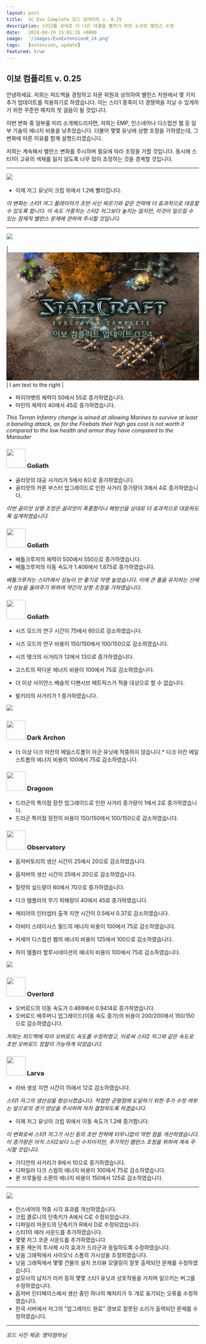 ```yaml
---
layout: post
title:  SC Evo Complete 모드 업데이트 v. 0.25
description: 스타2를 상대로 더 나은 대결을 펼치기 위한 소규모 밸런스 수정
date:   2024-04-19 15:01:35 +0000
image:  '/images/EvoExtension0_24.png'
tags:   [extension, update]
featured: true
---
```


## 이보 컴플리트 v. 0.25

안녕하세요. 저희는 피드백을 경청하고 자문 위원과 상의하여 밸런스 차원에서 몇 가지 추가 업데이트를 적용하기로 하였습니다. 이는 스타1 종족이 더 경쟁력을 지닐 수 있게하기 위한 꾸준한 패치의 첫 걸음이 될 것입니다.

이번 변화 중 일부를 미리 소개해드리자면, 저희는 EMP, 인스네어나 디스럽션 웹 등 일부 기술의 에너지 비용을 낮추었습니다. 더불어 몇몇 유닛에 상향 조정을 가하였는데, 그 변화에 따른 이유를 함께 설명드리겠습니다.

저희는 계속해서 밸런스 변화를 주시하며 필요에 따라 조정을 가할 것입니다. 동시에 스타1이 고유의 색채를 잃지 않도록 너무 많이 조정하는 것을 경계할 것입니다.

***

![]({{site.baseurl}}/images/Divider_Extension.png)

* 이제 저그 유닛이 크립 위에서 1.2배 빨라집니다.

_이 변화는 스타1 저그 플레이어가 초반 사신 찌르기와 같은 전략에 더 효과적으로 대응할 수 있도록 합니다. 이 속도 가중치는 스타2 저그보다 높지는 않지만, 이것이 일으킬 수 있는 잠재적 밸런스 문제에 관하여 주시할 것입니다._
***

![]({{site.baseurl}}/images/Divider_Terran.png)

| ![Flowers](/images/EvoExtension0_24.png) | I am text to the right |

* 파이어뱃의 체력이 50에서 55로 증가하였습니다.
* 마린의 체력이 40에서 45로 증가하였습니다.

_This Terran Infantry change is aimed at allowing Marines to survive at least a baneling attack, as for the Firebats their high gas cost is not worth it compared to the low health and armor they have compared to the Marauder_

### <img src="{{site.baseurl}}/images/btn-unit-terran-goliath@scbw.png" width="50" height="50">   Goliath

* 골리앗의 대공 사거리가 5에서 6으로 증가하였습니다.
* 골리앗의 카론 부스터 업그레이드로 인한 사거리 증가량이 3에서 4로 증가하였습니다.

_이번 골리앗 상향 조정은 골리앗이 폭풍함이나 해방선을 상대로 더 효과적으로 대응하도록 설계하였습니다._

### <img src="{{site.baseurl}}/images/btn-unit-terran-battlecruiser@scbw.png" width="50" height="50">   Goliath

* 배틀크루저의 체력이 500에서 550으로 증가하였습니다.
* 배틀크루저의 이동 속도가 1.406에서 1.875로 증가하였습니다.

_배틀크루저는 스타1에서 성능이 안 좋기로 악명 높았습니다. 이에 큰 틀을 유지하는 선에서 성능을 올려주기 위하여 약간의 상향 조정을 가하였습니다._

### <img src="{{site.baseurl}}/images/btn-unit-terran-siegetank-sieged@scbw.png" width="50" height="50">   Goliath

* 시즈 모드의 연구 시간이 75에서 60으로 감소하였습니다.
* 시즈 모드의 연구 비용이 150/150에서 100/150으로 감소하였습니다.
* 시즈 탱크의 사거리가 12에서 13으로 증가하였습니다.

* 고스트의 락다운 에너지 비용이 100에서 75로 감소하였습니다.
* 더 이상 사이언스 베슬의 디펜시브 매트릭스가 적을 대상으로 할 수 없습니다.
* 발키리의 사거리가 1 증가하였습니다.


![]({{site.baseurl}}/images/Divider_Protoss.png)

### <img src="{{site.baseurl}}/images/btn-unit-protoss-darkarchon.png" width="50" height="50">   Dark Archon

* 더 이상 다크 아칸의 메일스트롬이 아군 유닛에 적중하지 않습니다.* 다크 아칸 메일스트롬의 에너지 비용이 100에서 75로 감소하였습니다.

### <img src="{{site.baseurl}}/images/btn-unit-protoss-dragoon@scbw.png" width="50" height="50">   Dragoon

* 드라군의 특이점 장전 업그레이드로 인한 사거리 증가량이 1에서 2로 증가하였습니다.
* 드라군 특이점 장전의 비용이 150/150에서 100/150으로 감소하였습니다.

### <img src="{{site.baseurl}}/images/btn-unit-protoss-observer.png" width="50" height="50">   Observatory

* 옵저버토리의 생산 시간이 25에서 20으로 감소하였습니다.
* 옵저버의 생산 시간이 25에서 20으로 감소하였습니다.

* 질럿의 실드량이 60에서 70으로 증가하였습니다.
* 다크 템플러의 무기 피해량이 40에서 45로 증가하였습니다.
* 캐리어의 인터셉터 출격 지연 시간이 0.5에서 0.37로 감소하였습니다.
* 아비터 스테이시스 필드의 에너지 비용이 100에서 75로 감소하였습니다.
* 커세어 디스럽션 웹의 에너지 비용이 125에서 100으로 감소하였습니다.
* 하이 템플러 할루시네이션의 에녀지 비용이 100에서 75로 감소하였습니다.



![]({{site.baseurl}}/images/Divider_Zerg.png)

### <img src="{{site.baseurl}}/images/btn-unit-zerg-overlord.png" width="50" height="50">   Overlord

* 오버로드의 이동 속도가 0.469에서 0.9414로 증가하였습니다.
* 오버로드 배주머니 업그레이드(이동 속도 증가)의 비용이 200/200에서 150/150으로 감소하였습니다.

_저희는 피드백에 따라 오버로드 속도를 수정하였고, 이로써 스타2 저그와 같은 속도로 초반 오버로드 정찰이 가능하게 되었습니다._

### <img src="{{site.baseurl}}/images/btn-unit-zerg-larvaex3.png" width="50" height="50">   Larva

* 라바 생성 지연 시간이 15에서 12로 감소하였습니다.

_스타1 저그의 생산성을 향상시켰습니다. 적절한 균형점에 도달하기 위한 추가 수정 여부는 앞으로의 경기 양상을 주시하며 차차 결정하도록 하겠습니다._

* 이제 저그 유닛이 크립 위에서 이동 속도가 1.2배 증가합니다.

_이 변화로써 스타1 저그가 사신 등의 초반 전략에 터무니없이 약한 점을 개선하였습니다. 이 증가량은 아직 스타2보다 느린 수치이지만, 추가적인 밸런스 조정을 위하여 계속 주시할 것입니다._

* 가디언의 사거리가 8에서 10으로 증가하였습니다.
* 디파일러 다크 스웜의 에너지 비용이 100에서 75로 감소하였습니다.
* 퀸 브루들링 소환의 에너지 비용이 150에서 125로 감소하였습니다.

***

![]({{site.baseurl}}/images/Divider_CoreMods.png)

* 인스네어의 적중 시각 효과를 개선하였습니다.
* 크립 콜로니의 단축키가 A에서 C로 수정되었습니다.
* 디파일러 마운드의 단축키가 R에서 D로 수정되었습니다.
* 스타1의 에러 사운드를 추가하였습니다.
* 몇몇 저그 코쿤 사운드를 추가하였습니다.
* 포톤 캐논의 투사체 시각 효과가 드라군과 동일하도록 수정하였습니다.
* 낮음 그래픽에서 사이오닉 스톰의 가시성을 조정하였습니다.
* 낮음 그래픽에서 몇몇 건물의 설치 프리뷰 모델링이 잘못 출력되던 문제를 수정하였습니다.
* 살모사의 납치가 러커 등의 몇몇 스타1 유닛과 상호작용을 거치며 일으키는 버그를 수정하였습니다.
* 옵저버 인터페이스에서 생산 중인 하나의 해처리가 두 개로 표기되는 오류를 수정하였습니다.
* 한국 서버에서 저그의 "업그레이드 완료" 경보로 잘못된 소리가 출력되던 문제를 수정하였습니다.

***

_모드 사진 제공: 맹덕엄마님_
